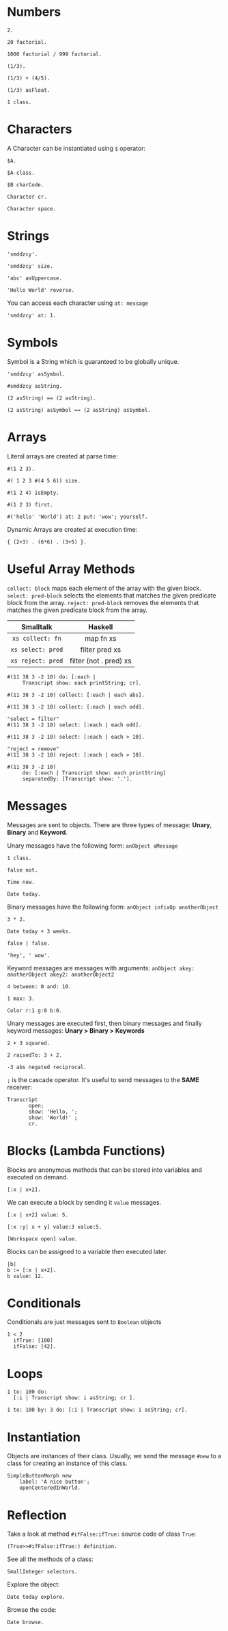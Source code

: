 # Numbers

```
2.

20 factorial.

1000 factorial / 999 factorial.

(1/3).

(1/3) + (4/5).

(1/3) asFloat.

1 class.
```

# Characters

A Character can be instantiated using `$` operator:

```
$A.

$A class.

$B charCode.

Character cr.

Character space.
```

# Strings

```
'smddzcy'.

'smddzcy' size.

'abc' asUppercase.

'Hello World' reverse.
```

You can access each character using `at: message`

```
'smddzcy' at: 1.
```

# Symbols

Symbol is a String which is guaranteed to be globally unique.

```
'smddzcy' asSymbol.

#smddzcy asString.

(2 asString) == (2 asString).

(2 asString) asSymbol == (2 asString) asSymbol.
```

# Arrays

Literal arrays are created at parse time:

```
#(1 2 3).

#( 1 2 3 #(4 5 6)) size.

#(1 2 4) isEmpty.

#(1 2 3) first.

#('hello' 'World') at: 2 put: 'wow'; yourself.
```

Dynamic Arrays are created at execution time:

```
{ (2+3) . (6*6) . (3+5) }.
```

# Useful Array Methods

`collect: block` maps each element of the array with the given block.
`select: pred-block` selects the elements that matches the given predicate block from the array.
`reject: pred-block` removes the elements that matches the given predicate block from the array.

|Smalltalk|Haskell|
|:---:|:---:|
|`xs collect: fn`|map fn xs|
|`xs select: pred`|filter pred xs|
|`xs reject: pred`|filter (not . pred) xs|

```
#(11 38 3 -2 10) do: [:each |
     Transcript show: each printString; cr].

#(11 38 3 -2 10) collect: [:each | each abs].

#(11 38 3 -2 10) collect: [:each | each odd].

"select = filter"
#(11 38 3 -2 10) select: [:each | each odd].

#(11 38 3 -2 10) select: [:each | each > 10].

"reject = remove"
#(11 38 3 -2 10) reject: [:each | each > 10].

#(11 38 3 -2 10)
     do: [:each | Transcript show: each printString]
     separatedBy: [Transcript show: '.'].
```

# Messages

Messages are sent to objects.
There are three types of message: **Unary**, **Binary** and **Keyword**.

Unary messages have the following form: `anObject aMessage`

```
1 class.

false not.

Time now.

Date today.
```

Binary messages have the following form: `anObject infixOp anotherObject`

```
3 * 2.

Date today + 3 weeks.

false | false.

'hey', ' wow'.
```

Keyword messages are messages with arguments: `anObject akey: anotherObject akey2: anotherObject2`

```
4 between: 0 and: 10.

1 max: 3.

Color r:1 g:0 b:0.
```

Unary messages are executed first, then binary messages and finally keyword messages: **Unary > Binary > Keywords**

```
2 + 3 squared.

2 raisedTo: 3 + 2.

-3 abs negated reciprocal.
```

`;` is the cascade operator. It's useful to send messages to the **SAME** receiver:

```
Transcript
       open;
	   show: 'Hello, ';
	   show: 'World!' ;
	   cr.
```

# Blocks (Lambda Functions)

Blocks are anonymous methods that can be stored into variables and executed on demand.

```
[:x | x+2].
```

We can execute a block by sending it `value` messages.

```
[:x | x+2] value: 5.

[:x :y| x + y] value:3 value:5.

[Workspace open] value.
```

Blocks can be assigned to a variable then executed later.

```
|b|
b := [:x | x+2].
b value: 12.
```

# Conditionals

Conditionals are just messages sent to `Boolean` objects

```
1 < 2
  ifTrue: [100]
  ifFalse: [42].
```

# Loops

```
1 to: 100 do:
  [:i | Transcript show: i asString; cr ].

1 to: 100 by: 3 do: [:i | Transcript show: i asString; cr].
```

# Instantiation

Objects are instances of their class. Usually, we send the message `#new` to a class for creating an instance of this class.

```
SimpleButtonMorph new
	label: 'A nice button';
	openCenteredInWorld.
```

# Reflection

Take a look at method `#ifFalse:ifTrue:` source code of class `True`:

```
(True>>#ifFalse:ifTrue:) definition.
```

See all the methods of a class:

```
SmallInteger selectors.
```

Explore the object:

```
Date today explore.
```

Browse the code:

```
Date browse.
```
